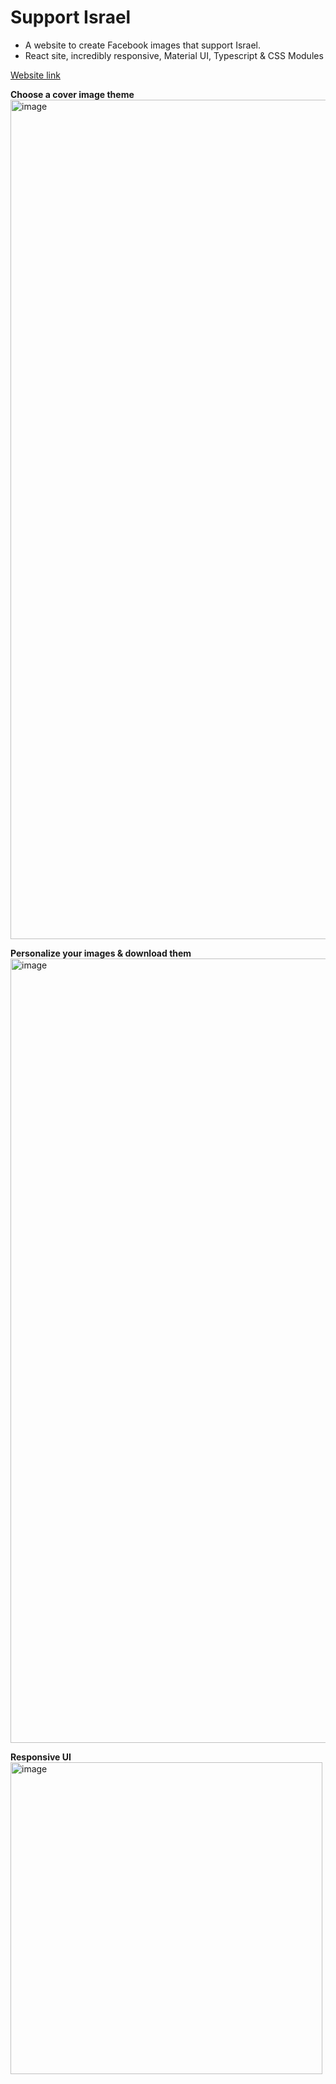 # Support Israel
- A website to create Facebook images that support Israel.
- React site, incredibly responsive, Material UI, Typescript & CSS Modules

[Website link](https://asidelnik.github.io/support-israel)

**Choose a cover image theme**
<img width="1343" alt="image" src="https://github.com/asidelnik/support-israel/assets/10272524/b51cb322-0157-417d-8066-ed1b2e4fbee6">

**Personalize your images & download them**
<img width="1255" alt="image" src="https://github.com/asidelnik/support-israel/assets/10272524/00b9ca62-f2ea-4b11-b07f-b0f1a8eb5ec7">

**Responsive UI**<br>
<img width="499" alt="image" src="https://github.com/asidelnik/support-israel/assets/10272524/b5a82284-f5ad-4b34-bfc5-42fbf27eae0d">

